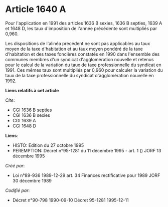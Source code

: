 # Article 1640 A

Pour l'application en 1991 des articles 1636 B sexies, 1636 B septies, 1639 A et 1648 D, les taux d'imposition de l'année
précédente sont multipliés par 0,960.

Les dispositions de l'alinéa précédent ne sont pas applicables au taux moyen de la taxe d'habitation et au taux moyen pondéré
de la taxe d'habitation et des taxes foncières constatés en 1990 dans l'ensemble des communes membres d'un syndicat
d'agglomération nouvelle et retenus pour le calcul de la variation du taux de taxe professionnelle du syndicat en 1991. Ces
mêmes taux sont multipliés par 0,960 pour calculer la variation du taux de la taxe professionnelle du syndicat
d'agglomération nouvelle en 1992.

**Liens relatifs à cet article**

_Cite_:

  - CGI 1636 B septies
  - CGI 1636 B sexies
  - CGI 1639 A
  - CGI 1648 D

**Liens**:

  - HISTO: Edition du 27 octobre 1995
  - PEREMPTION: Décret n°95-1281 du 11 décembre 1995 - art. 1 () JORF 13 décembre 1995

_Créé par_:

  - Loi n°89-936 1989-12-29 art. 34 Finances rectificative pour 1989 JORF 30 décembre 1989

_Codifié par_:

  - Décret n°90-798 1990-09-10 Décret 95-1281 1995-12-11
